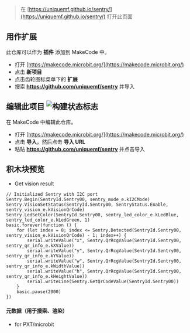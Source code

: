 
> 在 [https://uniquemf.github.io/sentry/](https://uniquemf.github.io/sentry/) 打开此页面

## 用作扩展

此仓库可以作为 **插件** 添加到 MakeCode 中。

* 打开 [https://makecode.microbit.org/](https://makecode.microbit.org/)
* 点击 **新项目**
* 点击齿轮图标菜单下的 **扩展**
* 搜索 **https://github.com/uniquemf/sentry** 并导入

## 编辑此项目 ![构建状态标志](https://github.com/uniquemf/sentry/workflows/MakeCode/badge.svg)

在 MakeCode 中编辑此仓库。

* 打开 [https://makecode.microbit.org/](https://makecode.microbit.org/)
* 点击 **导入**，然后点击 **导入 URL**
* 粘贴 **https://github.com/uniquemf/sentry** 并点击导入

## 积木块预览

* Get vision result

```blocks
// Initialized Sentry with I2C port
Sentry.Begin(SentryId.Sentry00, sentry_mode_e.kI2CMode)
Sentry.VisionSetStatus(SentryId.Sentry00, SentryStatus.Enable, sentry_vision_e.kVisionQrCode)
Sentry.LedSetColor(SentryId.Sentry00, sentry_led_color_e.kLedBlue, sentry_led_color_e.kLedGreen, 1)
basic.forever(function () {
    for (let index = 0; index <= Sentry.Detected(SentryId.Sentry00, sentry_vision_e.kVisionQrCode) - 1; index++) {
        serial.writeValue("x", Sentry.QrRcgValue(SentryId.Sentry00, sentry_qr_info_e.kXValue))
        serial.writeValue("y", Sentry.QrRcgValue(SentryId.Sentry00, sentry_qr_info_e.kYValue))
        serial.writeValue("w", Sentry.QrRcgValue(SentryId.Sentry00, sentry_qr_info_e.kWidthValue))
        serial.writeValue("h", Sentry.QrRcgValue(SentryId.Sentry00, sentry_qr_info_e.kHeightValue))
        serial.writeLine(Sentry.GetQrCodeValue(SentryId.Sentry00))
    }
    basic.pause(2000)
})

```

#### 元数据（用于搜索、渲染）

* for PXT/microbit
<script src="https://makecode.com/gh-pages-embed.js"></script><script>makeCodeRender("{{ site.makecode.home_url }}", "{{ site.github.owner_name }}/{{ site.github.repository_name }}");</script>
